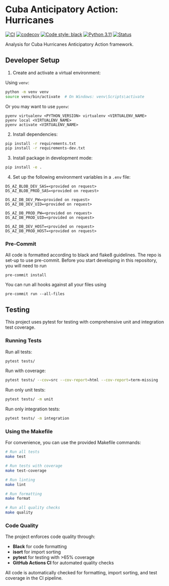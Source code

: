 # Cuba Anticipatory Action: Hurricanes

[![CI](https://github.com/OCHA-DAP/ds-aa-cub-hurricanes/actions/workflows/ci.yml/badge.svg?branch=forecast-monitor)](https://github.com/OCHA-DAP/ds-aa-cub-hurricanes/actions/workflows/ci.yml)
[![codecov](https://codecov.io/gh/OCHA-DAP/ds-aa-cub-hurricanes/branch/main/graph/badge.svg)](https://codecov.io/gh/OCHA-DAP/ds-aa-cub-hurricanes)
[![Code style: black](https://img.shields.io/badge/code%20style-black-000000.svg)](https://github.com/psf/black)
[![Python 3.11](https://img.shields.io/badge/python-3.11-blue.svg)](https://www.python.org/downloads/release/python-3110/)
[![Status](https://img.shields.io/badge/status-under%20development-orange.svg)](https://github.com/OCHA-DAP/ds-aa-cub-hurricanes)

Analysis for Cuba Hurricanes Anticipatory Action framework.

## Developer Setup

1. Create and activate a virtual environment:

Using `venv`:

```bash
python -m venv venv
source venv/bin/activate  # On Windows: venv\Scripts\activate
```

Or you may want to use `pyenv`:

```
pyenv virtualenv <PYTHON_VERSION> virtualenv <VIRTUALENV_NAME>
pyenv local <VIRTUALENV_NAME>
pyenv activate <VIRTUALENV_NAME>
```

2. Install dependencies:
```bash
pip install -r requirements.txt
pip install -r requirements-dev.txt
```

3. Install package in development mode:
```bash
pip install -e .
```

4. Set up the following environment variables in a `.env` file:
```
DS_AZ_BLOB_DEV_SAS=<provided on request>
DS_AZ_BLOB_PROD_SAS=<provided on request>

DS_AZ_DB_DEV_PW=<provided on request>
DS_AZ_DB_DEV_UID=<provided on request>

DS_AZ_DB_PROD_PW=<provided on request>
DS_AZ_DB_PROD_UID=<provided on request>

DS_AZ_DB_DEV_HOST=<provided on request>
DS_AZ_DB_PROD_HOST=<provided on request>

```

### Pre-Commit

All code is formatted according to black and flake8 guidelines. The repo is set-up to use pre-commit. Before you start developing in this repository, you will need to run

```
pre-commit install
```

You can run all hooks against all your files using

```
pre-commit run --all-files
```

## Testing

This project uses pytest for testing with comprehensive unit and integration test coverage.

### Running Tests

Run all tests:
```bash
pytest tests/
```

Run with coverage:
```bash
pytest tests/ --cov=src --cov-report=html --cov-report=term-missing
```

Run only unit tests:
```bash
pytest tests/ -m unit
```

Run only integration tests:
```bash
pytest tests/ -m integration
```

### Using the Makefile

For convenience, you can use the provided Makefile commands:

```bash
# Run all tests
make test

# Run tests with coverage
make test-coverage

# Run linting
make lint

# Run formatting
make format

# Run all quality checks
make quality
```

### Code Quality

The project enforces code quality through:
- **Black** for code formatting
- **isort** for import sorting
- **pytest** for testing with >65% coverage
- **GitHub Actions CI** for automated quality checks

All code is automatically checked for formatting, import sorting, and test coverage in the CI pipeline.
